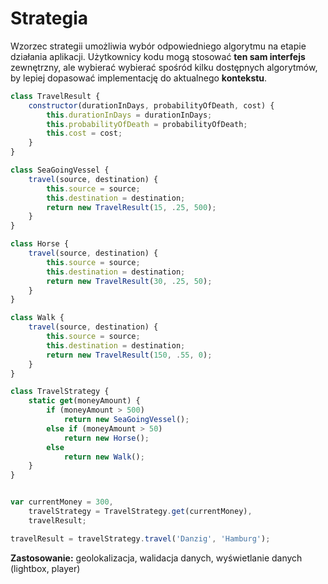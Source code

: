 # Strategia

Wzorzec strategii umożliwia wybór odpowiedniego algorytmu na etapie działania aplikacji. Użytkownicy kodu mogą stosować **ten sam interfejs** zewnętrzny, ale wybierać wybierać spośród kilku dostępnych algorytmów, by lepiej dopasować implementację do aktualnego **kontekstu**.

```js
class TravelResult {
    constructor(durationInDays, probabilityOfDeath, cost) {
        this.durationInDays = durationInDays;
        this.probabilityOfDeath = probabilityOfDeath;
        this.cost = cost;
    }
}

class SeaGoingVessel {
    travel(source, destination) {
        this.source = source;
        this.destination = destination;
        return new TravelResult(15, .25, 500);
    }
}

class Horse {
    travel(source, destination) {
        this.source = source;
        this.destination = destination;
        return new TravelResult(30, .25, 50);
    }
}

class Walk {
    travel(source, destination) {
        this.source = source;
        this.destination = destination;
        return new TravelResult(150, .55, 0);
    }
}

class TravelStrategy {
    static get(moneyAmount) {
        if (moneyAmount > 500)
            return new SeaGoingVessel();
        else if (moneyAmount > 50)
            return new Horse();
        else
            return new Walk();
    }
}


var currentMoney = 300,
    travelStrategy = TravelStrategy.get(currentMoney),
    travelResult;

travelResult = travelStrategy.travel('Danzig', 'Hamburg');
```



**Zastosowanie:** geolokalizacja, walidacja danych, wyświetlanie danych \(lightbox, player\)

